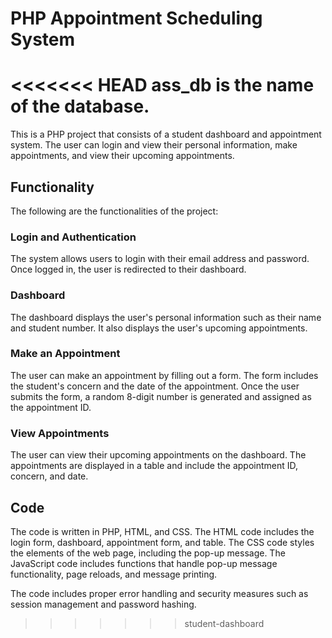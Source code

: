 # PHP Appointment Scheduling System

<<<<<<< HEAD
ass_db is the name of the database.
=======
This is a PHP project that consists of a student dashboard and appointment system. The user can login and view their personal information, make appointments, and view their upcoming appointments.

## Functionality

The following are the functionalities of the project:

### Login and Authentication

The system allows users to login with their email address and password. Once logged in, the user is redirected to their dashboard.

### Dashboard

The dashboard displays the user's personal information such as their name and student number. It also displays the user's upcoming appointments.

### Make an Appointment

The user can make an appointment by filling out a form. The form includes the student's concern and the date of the appointment. Once the user submits the form, a random 8-digit number is generated and assigned as the appointment ID.

### View Appointments

The user can view their upcoming appointments on the dashboard. The appointments are displayed in a table and include the appointment ID, concern, and date.

## Code

The code is written in PHP, HTML, and CSS. The HTML code includes the login form, dashboard, appointment form, and table. The CSS code styles the elements of the web page, including the pop-up message. The JavaScript code includes functions that handle pop-up message functionality, page reloads, and message printing. 

The code includes proper error handling and security measures such as session management and password hashing.
>>>>>>> student-dashboard
